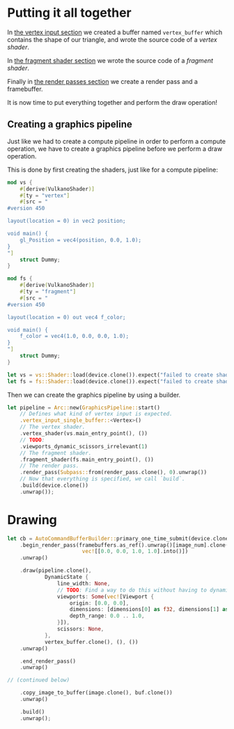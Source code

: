 # Putting it all together

In [the vertex input section](/guide/vertex-input) we created a buffer named `vertex_buffer` which
contains the shape of our triangle, and wrote the source code of a *vertex shader*.

In [the fragment shader section](/guide/fragment-shader) we wrote the source code of a
*fragment shader*.

Finally in [the render passes section](/guide/render-pass-framebuffer) we create a render pass and
a framebuffer.

It is now time to put everything together and perform the draw operation!

## Creating a graphics pipeline

Just like we had to create a compute pipeline in order to perform a compute operation, we have to
create a graphics pipeline before we perform a draw operation.

This is done by first creating the shaders, just like for a compute pipeline:

```rust
mod vs {
    #[derive(VulkanoShader)]
    #[ty = "vertex"]
    #[src = "
#version 450

layout(location = 0) in vec2 position;

void main() {
    gl_Position = vec4(position, 0.0, 1.0);
}
"]
    struct Dummy;
}

mod fs {
    #[derive(VulkanoShader)]
    #[ty = "fragment"]
    #[src = "
#version 450

layout(location = 0) out vec4 f_color;

void main() {
    f_color = vec4(1.0, 0.0, 0.0, 1.0);
}
"]
    struct Dummy;
}

let vs = vs::Shader::load(device.clone()).expect("failed to create shader module");
let fs = fs::Shader::load(device.clone()).expect("failed to create shader module");
```

Then we can create the graphics pipeline by using a builder.

```rust
let pipeline = Arc::new(GraphicsPipeline::start()
    // Defines what kind of vertex input is expected.
    .vertex_input_single_buffer::<Vertex>()
    // The vertex shader.
    .vertex_shader(vs.main_entry_point(), ())
    // TODO:
    .viewports_dynamic_scissors_irrelevant(1)
    // The fragment shader.
    .fragment_shader(fs.main_entry_point(), ())
    // The render pass.
    .render_pass(Subpass::from(render_pass.clone(), 0).unwrap())
    // Now that everything is specified, we call `build`.
    .build(device.clone())
    .unwrap());
```

# Drawing

```rust
let cb = AutoCommandBufferBuilder::primary_one_time_submit(device.clone(), queue.family()).unwrap()
    .begin_render_pass(framebuffers.as_ref().unwrap()[image_num].clone(), false,
                        vec![[0.0, 0.0, 1.0, 1.0].into()])
    .unwrap()

    .draw(pipeline.clone(),
            DynamicState {
                line_width: None,
                // TODO: Find a way to do this without having to dynamically allocate a Vec every frame.
                viewports: Some(vec![Viewport {
                    origin: [0.0, 0.0],
                    dimensions: [dimensions[0] as f32, dimensions[1] as f32],
                    depth_range: 0.0 .. 1.0,
                }]),
                scissors: None,
            },
            vertex_buffer.clone(), (), ())
    .unwrap()

    .end_render_pass()
    .unwrap()

// (continued below)
```

```rust
    .copy_image_to_buffer(image.clone(), buf.clone())
    .unwrap()

    .build()
    .unwrap();
```
